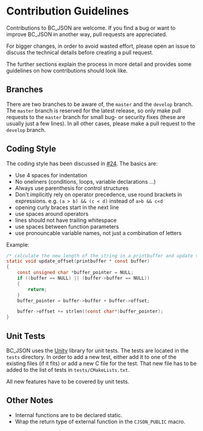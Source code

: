 Contribution Guidelines
=======================

Contributions to BC_JSON are welcome. If you find a bug or want to improve BC_JSON in another way, pull requests are appreciated.

For bigger changes, in order to avoid wasted effort, please open an issue to discuss the technical details before creating a pull request.

The further sections explain the process in more detail and provides some guidelines on how contributions should look like.

Branches
--------
There are two branches to be aware of, the `master` and the `develop` branch. The `master` branch is reserved for the latest release, so only make pull requests to the `master` branch for small bug- or security fixes (these are usually just a few lines). In all other cases, please make a pull request to the `develop` branch.

Coding Style
------------
The coding style has been discussed in [#24](https://github.com/DaveGamble/BC_JSON/issues/24). The basics are:

* Use 4 spaces for indentation
* No oneliners (conditions, loops, variable declarations ...)
* Always use parenthesis for control structures
* Don't implicitly rely on operator precedence, use round brackets in expressions. e.g. `(a > b) && (c < d)` instead of `a>b && c<d`
* opening curly braces start in the next line
* use spaces around operators
* lines should not have trailing whitespace
* use spaces between function parameters
* use pronouncable variable names, not just a combination of letters

Example:

```c
/* calculate the new length of the string in a printbuffer and update the offset */
static void update_offset(printbuffer * const buffer)
{
    const unsigned char *buffer_pointer = NULL;
    if ((buffer == NULL) || (buffer->buffer == NULL))
    {
        return;
    }
    buffer_pointer = buffer->buffer + buffer->offset;

    buffer->offset += strlen((const char*)buffer_pointer);
}
```

Unit Tests
----------
BC_JSON uses the [Unity](https://github.com/ThrowTheSwitch/Unity) library for unit tests. The tests are located in the `tests` directory. In order to add a new test, either add it to one of the existing files (if it fits) or add a new C file for the test. That new file has to be added to the list of tests in `tests/CMakeLists.txt`.

All new features have to be covered by unit tests.

Other Notes
-----------
* Internal functions are to be declared static.
* Wrap the return type of external function in the `CJSON_PUBLIC` macro.

